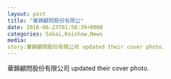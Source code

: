 ```yaml
---
layout: post
title: "華錦顧問股份有限公" 
date: 2016-06-23T01:50:39+0000 
categories: Sakai,Koishow,News 
media:
story:華錦顧問股份有限公司 updated their cover photo.
---
```


華錦顧問股份有限公司 updated their cover photo.


 
